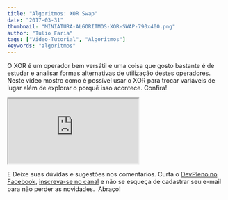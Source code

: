 ```yaml
---
title: "Algoritmos: XOR Swap"
date: "2017-03-31"
thumbnail: "MINIATURA-ALGORITMOS-XOR-SWAP-790x400.png"
author: "Tulio Faria"
tags: ["Video-Tutorial", "Algoritmos"]
keywords: "algoritmos"
---
```



O XOR é um operador bem versátil e uma coisa que gosto bastante é de estudar e analisar formas alternativas de utilização destes operadores. Neste vídeo mostro como é possível usar o XOR para trocar variáveis de lugar além de explorar o porquê isso acontece. Confira!

 <div class="embed-responsive embed-responsive-16by9">
  <iframe class="embed-responsive-item" src="https://www.youtube.com/embed/5E_1usjXc_E" allowfullscreen></iframe>
   </div>
 
 E Deixe suas dúvidas e sugestões nos comentários. Curta o [DevPleno no Facebook](https://www.facebook.com/devpleno), [inscreva-se no canal](https://www.youtube.com/devplenocom) e não se esqueça de cadastrar seu e-mail para não perder as novidades.  Abraço!